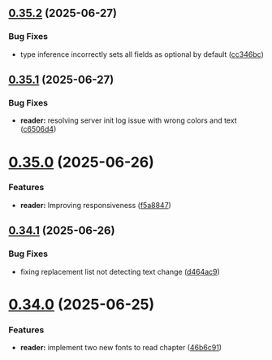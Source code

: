 ## [0.35.2](https://github.com/lucasfernandodev/dragoid/compare/v0.35.1...v0.35.2) (2025-06-27)


### Bug Fixes

* type inference incorrectly sets all fields as optional by default ([cc346bc](https://github.com/lucasfernandodev/dragoid/commit/cc346bc066f89a8a3dde9a0424af17d68004dc43))



## [0.35.1](https://github.com/lucasfernandodev/dragoid/compare/v0.35.0...v0.35.1) (2025-06-27)


### Bug Fixes

* **reader:** resolving server init log issue with wrong colors and text ([c6506d4](https://github.com/lucasfernandodev/dragoid/commit/c6506d4dcc65324e8adc5b3691d0b2af934f0e1a))



# [0.35.0](https://github.com/lucasfernandodev/dragoid/compare/v0.34.1...v0.35.0) (2025-06-26)


### Features

* **reader:** Improving responsiveness ([f5a8847](https://github.com/lucasfernandodev/dragoid/commit/f5a8847dfed252f74f26deae4cf8ed43d21ddcc2))



## [0.34.1](https://github.com/lucasfernandodev/dragoid/compare/v0.34.0...v0.34.1) (2025-06-26)


### Bug Fixes

* fixing replacement list not detecting text change ([d464ac9](https://github.com/lucasfernandodev/dragoid/commit/d464ac901982ba57a562d66e9733dc45a5a17350))



# [0.34.0](https://github.com/lucasfernandodev/dragoid/compare/v0.33.0...v0.34.0) (2025-06-25)


### Features

* **reader:** implement two new fonts to read chapter ([46b6c91](https://github.com/lucasfernandodev/dragoid/commit/46b6c91264071d40a7ac0d8da48eb17b13006545))




